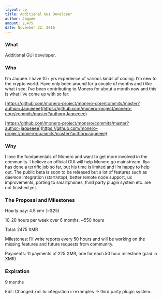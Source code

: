 ```yaml
---
layout: cp
title: Additional GUI Developer
author: Jaquee
amount: 2,475
date: November 22, 2016
---
```


### What

Additional GUI developer.

### Who

I’m Jaquee. I have 10+ yrs experience of various kinds of coding. I’m new to the crypto world. Have only been around for a couple of months and i like what i see. I’ve been contributing to Monero for about a month now and this is what i’ve come up with so far:

[https://github.com/monero-project/monero-core/commits/master?author=Jaqueeee](https://github.com/monero-project/monero-core/commits/master?author=Jaqueeee)

[https://github.com/monero-project/monero/commits/master?author=jaqueeee](https://github.com/monero-project/monero/commits/master?author=jaqueeee)

### Why

I love the fundamentals of Monero and want to get more involved in the community. I believe an official GUI will help Monero go mainstream. Ilya has done a terrific job so far, but his time is limited and I’m happy to help out. The public beta is soon to be released but a lot of features such as daemon integration (start/stop), better remote node support, ux improvements, porting to smartphones, third party plugin system etc. are not finished yet.

### The Proposal and Milestones

Hourly pay: 4.5 xmr (~$25)

10-20 hours per week over 6 months. ~550 hours

Total: 2475 XMR

Milestones: I’ll write reports every 50 hours and will be working on the missing features and future requests from community.

Payments: 11 payments of 225 XMR, one for each 50 hour milestone (paid in XMR)

### Expiration

9 months

Edit: Changed xml.to integration in examples -> third party plugin system.
